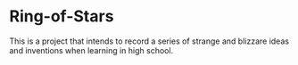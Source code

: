 # Ring-of-Stars
This is a project that intends to record a series of strange and blizzare ideas and inventions when learning in high school.

